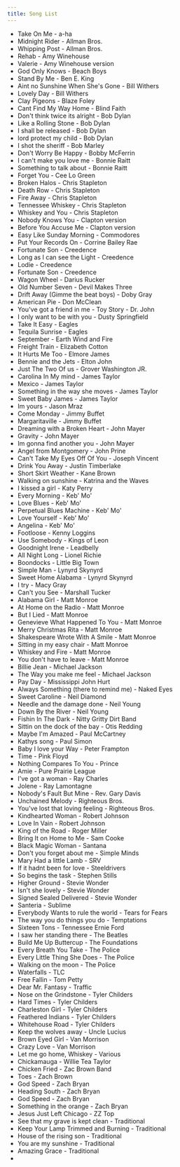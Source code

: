 ```yaml
---
title: Song List
---
```


- Take On Me - a-ha
- Midnight Rider - Allman Bros.
- Whipping Post - Allman Bros.
- Rehab - Amy Winehouse
- Valerie - Amy Winehouse version
- God Only Knows - Beach Boys
- Stand By Me - Ben E. King
- Aint no Sunshine When She's Gone - Bill Withers
- Lovely Day - Bill Withers
- Clay Pigeons - Blaze Foley
- Cant Find My Way Home - Blind Faith
- Don't think twice its alright - Bob Dylan
- Like a Rolling Stone - Bob Dylan
- I shall be released - Bob Dylan
- lord protect my child - Bob Dylan
- I shot the sheriff - Bob Marley
- Don't Worry Be Happy - Bobby McFerrin
- I can't make you love me - Bonnie Raitt
- Something to talk about - Bonnie Raitt
- Forget You - Cee Lo Green
- Broken Halos - Chris Stapleton
- Death Row - Chris Stapleton
- Fire Away - Chris Stapleton
- Tennessee Whiskey - Chris Stapleton
- Whiskey and You - Chris Stapleton
- Nobody Knows You - Clapton version
- Before You Accuse Me - Clapton version
- Easy Like Sunday Morning - Commodores
- Put Your Records On - Corrine Bailey Rae
- Fortunate Son - Creedence 
- Long as I can see the Light - Creedence 
- Lodie - Creedence 
- Fortunate Son - Creedence 
- Wagon Wheel - Darius Rucker
- Old Number Seven - Devil Makes Three
- Drift Away (Gimme the beat boys) - Doby Gray
- American Pie - Don McClean
- You've got a friend in me - Toy Story - Dr. John
- I only want to be with you - Dusty Springfield
- Take It Easy - Eagles
- Tequila Sunrise - Eagles
- September - Earth Wind and Fire
- Freight Train - Elizabeth Cotton
- It Hurts Me Too - Elmore James
- Bennie and the Jets - Elton John
- Just The Two Of us - Grover Washington JR.
- Carolina In My mind - James Taylor
- Mexico - James Taylor
- Something in the way she moves - James Taylor
- Sweet Baby James - James Taylor
- Im yours - Jason Mraz
- Come Monday - Jimmy Buffet
- Margaritaville - Jimmy Buffet
- Dreaming with a Broken Heart - John Mayer
- Gravity - John Mayer
- Im gonna find another you - John Mayer
- Angel from Montgomery - John Prine
- Can't Take My Eyes Off Of You - Joseph Vincent
- Drink You Away - Justin Timberlake
- Short Skirt Weather - Kane Brown
- Walking on sunshine - Katrina and the Waves
- I kissed a girl - Katy Perry
- Every Morning - Keb' Mo'
- Love Blues - Keb' Mo'
- Perpetual Blues Machine - Keb' Mo'
- Love Yourself - Keb' Mo'
- Angelina - Keb' Mo'
- Footloose - Kenny Loggins
- Use Somebody - Kings of Leon
- Goodnight Irene - Leadbelly
- All Night Long - Lionel Richie
- Boondocks - Little Big Town
- Simple Man - Lynyrd Skynyrd
- Sweet Home Alabama - Lynyrd Skynyrd
- I try - Macy Gray
- Can't you See - Marshall Tucker
- Alabama Girl - Matt Monroe
- At Home on the Radio - Matt Monroe
- But I Lied - Matt Monroe
- Genevieve What Happened To You - Matt Monroe
- Merry Christmas Rita - Matt Monroe
- Shakespeare Wrote With A Smile - Matt Monroe
- Sitting in my easy chair - Matt Monroe
- Whiskey and Fire - Matt Monroe
- You don't have to leave - Matt Monroe
- Billie Jean - Michael Jackson
- The Way you make me feel - Michael Jackson
- Pay Day - Mississippi John Hurt
- Always Something (there to remind me) - Naked Eyes
- Sweet Caroline - Neil Diamond
- Needle and the damage done - Neil Young
- Down By the River - Neil Young
- Fishin In The Dark - Nitty Gritty Dirt Band
- Sittin on the dock of the bay - Otis Redding
- Maybe I'm Amazed - Paul McCartney
- Kathys song - Paul Simon
- Baby I love your Way - Peter Frampton
- Time - Pink Floyd
- Nothing Compares To You - Prince
- Amie - Pure Prairie League
- I've got a woman - Ray Charles
- Jolene - Ray Lamontagne
- Nobody's Fault But Mine - Rev. Gary Davis
- Unchained Melody - Righteous Bros.
- You've lost that loving feeling - Righteous Bros.
- Kindhearted Woman - Robert Johnson
- Love In Vain - Robert Johnson
- King of the Road - Roger Miller
- Bring It on Home to Me - Sam Cooke
- Black Magic Woman - Santana
- Don't you forget about me - Simple Minds
- Mary Had a little Lamb - SRV
- If it hadnt been for love - Steeldrivers
- So begins the task - Stephen Stills
- Higher Ground - Stevie Wonder
- Isn't she lovely - Stevie Wonder
- Signed Sealed Delivered - Stevie Wonder
- Santeria - Sublime
- Everybody Wants to rule the world - Tears for Fears
- The way you do things you do - Temptations
- Sixteen Tons - Tennessee Ernie Ford
- I saw her standing there - The Beatles
- Build Me Up Buttercup - The Foundations
- Every Breath You Take - The Police
- Every Little Thing She Does  - The Police
- Walking on the moon - The Police
- Waterfalls - TLC
- Free Fallin - Tom Petty
- Dear Mr. Fantasy - Traffic
- Nose on the Grindstone - Tyler Childers
- Hard Times - Tyler Childers
- Charleston Girl - Tyler Childers
- Feathered Indians - Tyler Childers
- Whitehouse Road - Tyler Childers
- Keep the wolves away - Uncle Lucius
- Brown Eyed Girl - Van Morrison
- Crazy Love - Van Morrison
- Let me go home, Whiskey - Various
- Chickamauga - Willie Tea Taylor
- Chicken Fried - Zac Brown Band
- Toes - Zach Brown
- God Speed - Zach Bryan
- Heading South - Zach Bryan
- God Speed - Zach Bryan
- Something in the orange - Zach Bryan
- Jesus Just Left Chicago - ZZ Top
- See that my grave is kept clean - Traditional
- Keep Your Lamp Trimmed and Burning - Traditional
- House of the rising son - Traditional
- You are my sunshine - Traditional
- Amazing Grace - Traditional
- 